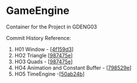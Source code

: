 # GameEngine
Container for the Project in GDENG03

Commit History Reference:
1) H01 Window - [[4f159d3](https://github.com/KCapss/GameEngine/tree/4f159d3e2301ef4e9999a53e3b4759dbcfe329c0)]
2) HO2 Triangle [[987475e](https://github.com/KCapss/GameEngine/commit/987475ef468b11af6c1c09514d238bb833e76a17)]
3) HO3 Quads -  [[987475e](https://github.com/KCapss/GameEngine/tree/987475ef468b11af6c1c09514d238bb833e76a17)]
4) HO4 Animation and Constant Buffer - [[798529e](https://github.com/KCapss/GameEngine/tree/798529e728e732a87037d332436bbb3503c9a4ee)]
5) HO5 TimeEngine -[[50ab24b](https://github.com/KCapss/GameEngine/commit/50ab24bbce337e500c9a681f989e600979f1adf9)]
